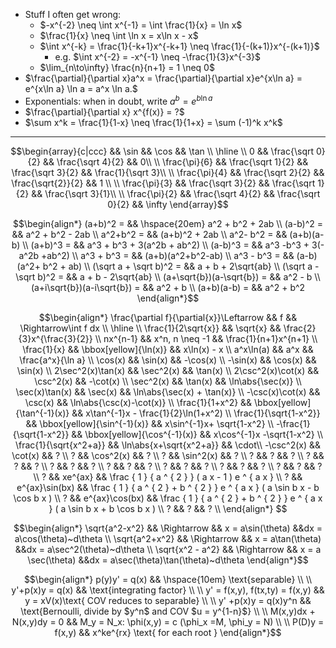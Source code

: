 - Stuff I often get wrong:
	- $-x^{-2} \neq \int x^{-1} = \int \frac{1}{x} = \ln x$
	- $\frac{1}{x} \neq \int \ln x = x\ln x - x$
	- $\int x^{-k} = \frac{1}{-k+1}x^{-k+1} \neq \frac{1}{-(k+1)}x^{-(k+1)}$
		- e.g. $\int x^{-2} = -x^{-1} \neq -\frac{1}{3}x^{-3}$
	- $\lim_{n\to\infty} \frac{n}{n+1} = 1 \neq 0$
- $\frac{\partial}{\partial x}a^x = \frac{\partial}{\partial x}e^{x\ln a} = e^{x\ln a} \ln a = a^x \ln a.$
- Exponentials: when in doubt, write $a^b = e^{b\ln a}$
- $\frac{\partial}{\partial x} x^{f(x)} = ?$
- $\sum x^k = \frac{1}{1-x} \neq \frac{1}{1+x} = \sum (-1)^k x^k$

---
$$\begin{array}{c|ccc}
&& \sin && \cos && \tan \\ \hline \\
0 && \frac{\sqrt 0}{2} && \frac{\sqrt 4}{2} && 0\\ \\
\frac{\pi}{6} && \frac{\sqrt 1}{2} && \frac{\sqrt 3}{2} && \frac{1}{\sqrt 3}\\ \\
\frac{\pi}{4} && \frac{\sqrt 2}{2} && \frac{\sqrt{2}}{2} && 1 \\ \\
\frac{\pi}{3} && \frac{\sqrt 3}{2} && \frac{\sqrt 1}{2} && \frac{\sqrt 3}{1}\\ \\
\frac{\pi}{2} && \frac{\sqrt 4}{2} && \frac{\sqrt 0}{2} && \infty
\end{array}$$

$$\begin{align*}
(a+b)^2 = && \hspace{20em} a^2 + b^2 + 2ab \\
(a-b)^2 = && a^2 + b^2 - 2ab \\
a^2+b^2 = && (a+b)^2 + 2ab \\
a^2- b^2 = && (a+b)(a-b) \\
(a+b)^3 = &&  a^3 + b^3 + 3(a^2b + ab^2) \\
(a-b)^3 = &&  a^3 -b^3 + 3(-a^2b +ab^2) \\
a^3 + b^3 = &&  (a+b)(a^2+b^2-ab) \\
a^3 - b^3 = &&  (a-b)(a^2+ b^2 + ab) \\
(\sqrt a + \sqrt b)^2 = &&  a + b + 2\sqrt{ab} \\
(\sqrt a - \sqrt b)^2 = &&  a + b - 2\sqrt{ab} \\
(a+\sqrt{b})(a-\sqrt{b}) = &&  a^2 - b \\
(a+i\sqrt{b})(a-i\sqrt{b}) = &&  a^2 + b \\
(a+b)(a-b) = && a^2 + b^2
\end{align*}$$

$$\begin{align*}  
\frac{\partial f}{\partial{x}}\Leftarrow && f && \Rightarrow\int f dx   \\
\hline \\
\frac{1}{2\sqrt{x}} && \sqrt{x} && \frac{2}{3}x^{\frac{3}{2}} \\
nx^{n-1} && x^n, n \neq -1 && \frac{1}{n+1}x^{n+1} \\
\frac{1}{x} && \bbox[yellow]{\ln(x)} && x\ln(x) - x \\
a^x\ln(a) && a^x && \frac{a^x}{\ln a} \\
\cos(x) && \sin(x)  && -\cos(x) \\
-\sin(x) && \cos(x)  && \sin(x) \\
2\sec^2(x)\tan(x) && \sec^2(x)  && \tan(x) \\
2\csc^2(x)\cot(x) && \csc^2(x)  && -\cot(x) \\
\sec^2(x) && \tan(x) &&  \ln\abs{\sec(x)} \\
\sec(x)\tan(x) && \sec(x) && \ln\abs{\sec(x) + \tan(x)} \\
-\csc(x)\cot(x) && \csc(x)  && \ln\abs{\csc(x)-\cot(x)} \\
\frac{1}{1+x^2} && \bbox[yellow]{\tan^{-1}(x)}  && x\tan^{-1}x - \frac{1}{2}\ln(1+x^2) \\
\frac{1}{\sqrt{1-x^2}} && \bbox[yellow]{\sin^{-1}(x)} && x\sin^{-1}x+ \sqrt{1-x^2} \\
-\frac{1}{\sqrt{1-x^2}} && \bbox[yellow]{\cos^{-1}(x)} && x\cos^{-1}x -\sqrt{1-x^2} \\
\frac{1}{\sqrt{x^2+a}} && \ln\abs{x+\sqrt{x^2+a}} && \cdot\\
-\csc^2(x) && \cot(x) && ? \\
? && \cos^2(x) && ? \\
? && \sin^2(x) && ? \\
? && ? && ? \\
? && ? && ? \\
? && ? && ? \\
? && ? && ? \\
? && ? && ? \\
? && ? && ? \\
? && ? && ? \\
? && xe^{ax} && \frac { 1 } { a ^ { 2 } } ( a x - 1 ) e ^ { a x } \\
? && e^{ax}\sin(bx) && \frac { 1 } { a ^ { 2 } + b ^ { 2 } } e ^ { a x } ( a \sin b x - b \cos b x ) \\
? && e^{ax}\cos(bx) && \frac { 1 } { a ^ { 2 } + b ^ { 2 } } e ^ { a x } ( a \sin b x + b \cos b x ) \\
? && ? && ? \\
\end{align*}
$$

$$\begin{align*}
\sqrt{a^2-x^2} && \Rightarrow && x = a\sin(\theta) &&dx = a\cos(\theta)~d\theta \\
\sqrt{a^2+x^2} && \Rightarrow && x = a\tan(\theta) &&dx = a\sec^2(\theta)~d\theta \\
\sqrt{x^2 - a^2} && \Rightarrow && x = a \sec(\theta) &&dx = a\sec(\theta)\tan(\theta)~d\theta
\end{align*}$$

$$\begin{align*}
p(y)y' = q(x) && \hspace{10em} \text{separable} \\ \\
y'+p(x)y = q(x) && \text{integrating factor} \\ \\
y' = f(x,y), f(tx,ty) = f(x,y) && y = xV(x)\text{ COV reduces to separable} \\ \\
y' +p(x)y = q(x)y^n && \text{Bernoulli, divide by $y^n$ and COV $u = y^{1-n}$} \\ \\
M(x,y)dx + N(x,y)dy = 0 && M_y = N_x: \phi(x,y) = c (\phi_x =M, \phi_y = N) \\ \\
P(D)y = f(x,y) && x^ke^{rx} \text{ for each root }
\end{align*}$$

